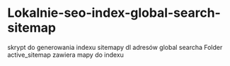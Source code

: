 # Lokalnie-seo-index-global-search-sitemap
skrypt do generowania indexu sitemapy dl adresów global searcha 
Folder active_sitemap zawiera mapy do indexu 